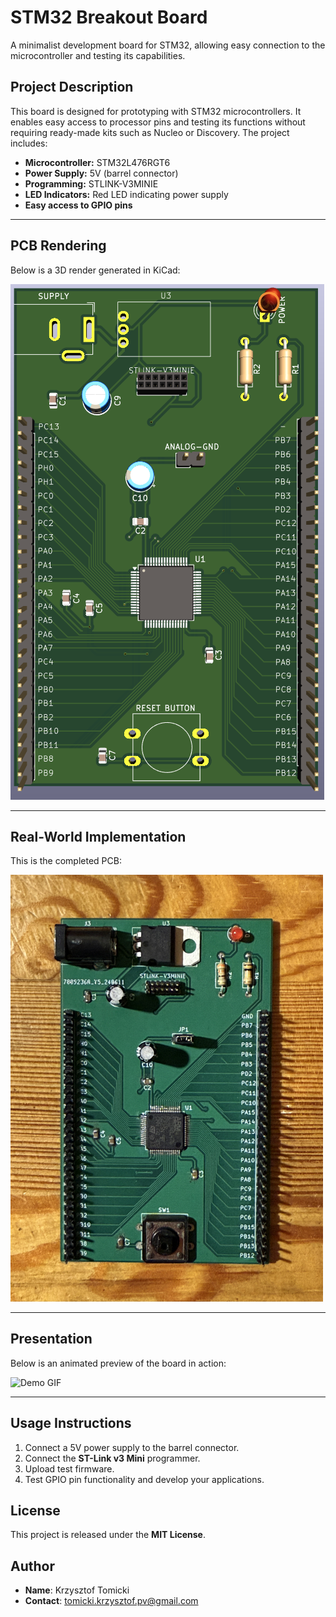 # STM32 Breakout Board

A minimalist development board for STM32, allowing easy connection to the microcontroller and testing its capabilities.

## Project Description
This board is designed for prototyping with STM32 microcontrollers. It enables easy access to processor pins and testing its functions without requiring ready-made kits such as Nucleo or Discovery. The project includes:

- **Microcontroller:** STM32L476RGT6
- **Power Supply:** 5V (barrel connector)
- **Programming:** STLINK-V3MINIE
- **LED Indicators:** Red LED indicating power supply
- **Easy access to GPIO pins**

---

## PCB Rendering
Below is a 3D render generated in KiCad:

![3D View](Images/PCB_3D_Visualisation.png)

---

## Real-World Implementation
This is the completed PCB:

<img src="Images/PCB_Realisation.jpg" alt="Real PCB" width="500"/>

---

## Presentation
Below is an animated preview of the board in action:

![Demo GIF](Images/Presentation.gif)

---

## Usage Instructions
1. Connect a 5V power supply to the barrel connector.
2. Connect the **ST-Link v3 Mini** programmer.
3. Upload test firmware.
4. Test GPIO pin functionality and develop your applications.

## License
This project is released under the **MIT License**.

## Author
- **Name**: Krzysztof Tomicki
- **Contact**: tomicki.krzysztof.pv@gmail.com
